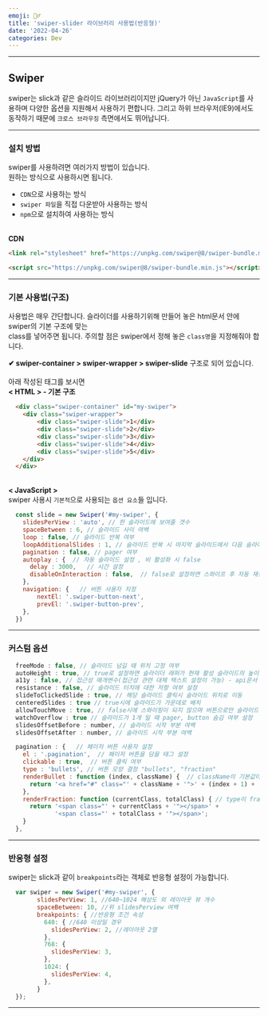 ```yaml
---
emoji: 🏄‍♂️
title: 'swiper-slider 라이브러리 사용법(반응형)'
date: '2022-04-26'
categories: Dev
---
```


---

## Swiper

swiper는 slick과 같은 슬라이드 라이브러리이지만 jQuery가 아닌 `JavaScript`를 사용하며 다양한 옵션을 지원해서 사용하기 편합니다. 
그리고 하위 브라우저(IE9)에서도 동작하기 때문에 `크로스 브라우징` 측면에서도 뛰어납니다.

---

### 설치 방법

swiper를 사용하려면 여러가지 방법이 있습니다.  
원하는 방식으로 사용하시면 됩니다.

- `CDN`으로 사용하는 방식
- `swiper 파일`을 직접 다운받아 사용하는 방식
- `npm`으로 설치하여 사용하는 방식

   
**CDN**

```html
<link rel="stylesheet" href="https://unpkg.com/swiper@8/swiper-bundle.min.css"/>

<script src="https://unpkg.com/swiper@8/swiper-bundle.min.js"></script>
```

---

### 기본 사용법(구조)

사용법은 매우 간단합니다. 슬라이더를 사용하기위해 만들어 놓은 html문서 안에 swiper의 기본 구조에 맞는  
class를 넣어주면 됩니다. 주의할 점은 swiper에서 정해 놓은 `class명`을 지정해줘야 합니다.

**✔ swiper-container > swiper-wrapper > swiper-slide** 구조로 되어 있습니다.  
   
아래 작성된 태그를 보시면  
**< HTML > - 기본 구조**

```html
  <div class="swiper-container" id="my-swiper">
    <div class="swiper-wrapper">
        <div class="swiper-slide">1</div>
        <div class="swiper-slide">2</div>
        <div class="swiper-slide">3</div>
        <div class="swiper-slide">4</div>
        <div class="swiper-slide">5</div>
    </div>
  </div>
```

   
**< JavaScript >**  
swiper 사용시 `기본적`으로 사용되는 `옵션 요소`들 입니다.

```js
  const slide = new Swiper('#my-swiper', {
    slidesPerView : 'auto', // 한 슬라이드에 보여줄 갯수
    spaceBetween : 6, // 슬라이드 사이 여백
    loop : false, // 슬라이드 반복 여부
    loopAdditionalSlides : 1, // 슬라이드 반복 시 마지막 슬라이드에서 다음 슬라이드가 보여지지 않는 현상 수정
    pagination : false, // pager 여부
    autoplay : {  // 자동 슬라이드 설정 , 비 활성화 시 false
      delay : 3000,   // 시간 설정
      disableOnInteraction : false,  // false로 설정하면 스와이프 후 자동 재생이 비활성화 되지 않음
    },
    navigation: {   // 버튼 사용자 지정
        nextEl: '.swiper-button-next',
        prevEl: '.swiper-button-prev',
    },
  })
```

---

### 커스텀 옵션

```js
  freeMode : false, // 슬라이드 넘길 때 위치 고정 여부
  autoHeight : true, // true로 설정하면 슬라이더 래퍼가 현재 활성 슬라이드의 높이에 맞게 높이를 조정합니다.
  a11y : false, // 접근성 매개변수(접근성 관련 대체 텍스트 설정이 가능) - api문서 참고!
  resistance : false, // 슬라이드 터치에 대한 저항 여부 설정
  slideToClickedSlide : true, // 해당 슬라이드 클릭시 슬라이드 위치로 이동
  centeredSlides : true // true시에 슬라이드가 가운데로 배치
  allowTouchMove : true, // false시에 스와이핑이 되지 않으며 버튼으로만 슬라이드 조작이 가능
  watchOverflow : true // 슬라이드가 1개 일 때 pager, button 숨김 여부 설정
  slidesOffsetBefore : number, // 슬라이드 시작 부분 여백
  slidesOffsetAfter : number, // 슬라이드 시작 부분 여백

  pagination : {   // 페이저 버튼 사용자 설정
    el : '.pagination',  // 페이저 버튼을 담을 태그 설정
    clickable : true,  // 버튼 클릭 여부
    type : 'bullets', // 버튼 모양 결정 "bullets", "fraction" 
    renderBullet : function (index, className) {  // className이 기본값이 들어가게 필수 설정
      return '<a href="#" class="' + className + '">' + (index + 1) + '</a>'
    },
    renderFraction: function (currentClass, totalClass) { // type이 fraction일 때 사용
      return '<span class="' + currentClass + '"></span>' +
             '<span class="' + totalClass + '"></span>';
    }
  },
```

---

### 반응형 설정

swiper는 slick과 같이 `breakpoints`라는 객체로 반응형 설정이 가능합니다.

```js
  var swiper = new Swiper('#my-swiper', {
        slidesPerView: 1, //640~1024 해상도 외 레이아웃 뷰 개수
        spaceBetween: 10, //위 slidesPerview 여백
        breakpoints: { //반응형 조건 속성
          640: { //640 이상일 경우
            slidesPerView: 2, //레이아웃 2열
          },
          768: {
            slidesPerView: 3,
          },
          1024: {
            slidesPerView: 4,
          },
        }
  });
```

---

```toc
```